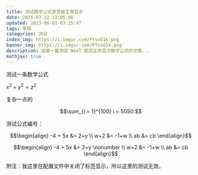 ```yaml
---
title: 测试数学公式是否能正常显示
date: 2021-03-22 13:05:00
updated: 2023-06-01 03:15:47
tags: 草稿
categories: 测试
index_img: https://i.imgur.com/PYssG1k.png
banner_img: https://i.imgur.com/PYssG1k.png
description: 这是一篇测试 NexT 能否正常显示数学公式的文章...
mathjax: true
---
```


测试一条数学公式

$x^2 + y ^2 = z^2$

复杂一点的

$$\sum_{i = 1}^{100} i = 5050.$$

测试公式编号：

$$\begin{align}
-4 + 5x &= 2+y  \\
 w+2 &= -1+w \\
 ab &= cb
\end{align}$$

$$\begin{align}
-4 + 5x &= 2+y \nonumber  \\
 w+2 &= -1+w \\
 ab &= cb
\end{align}$$

附注：我这里在配置文件中关闭了标签显示，所以这里的测试无效。